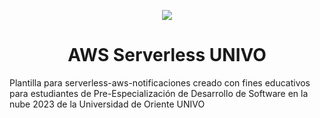 <p align="center">
    <a href="https://univo.edu.sv" target="_blank">
        <img src="https://www.univo.edu.sv/wp-content/uploads/2019/09/lo2.png">
    </a>
</p>    
<h1 align="center">AWS Serverless UNIVO</h1>

Plantilla para serverless-aws-notificaciones creado con fines educativos para estudiantes de Pre-Especialización de Desarrollo de Software en la nube 2023 de la Universidad de Oriente UNIVO